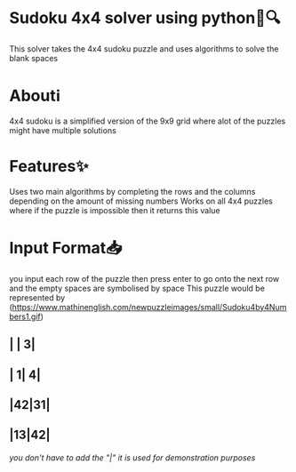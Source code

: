 # **Sudoku 4x4 solver using python**🧠🔍
This solver takes the 4x4 sudoku puzzle and uses algorithms to solve the blank spaces

# Aboutℹ️
4x4 sudoku is a simplified version of the 9x9 grid where alot of the puzzles might have multiple solutions

# Features✨
Uses two main algorithms by completing the rows and the columns depending on the amount of missing numbers
Works on all 4x4 puzzles where if the puzzle is impossible then it returns this value

# Input Format📥
you input each row of the puzzle then press enter to go onto the next row and the empty spaces are symbolised by space
This puzzle would be represented by 
(https://www.mathinenglish.com/newpuzzleimages/small/Sudoku4by4Numbers1.gif)

 
## |  | 3|
## | 1| 4|
## |42|31|
## |13|42|
###### you don't have to add the "|" it is used for demonstration purposes

